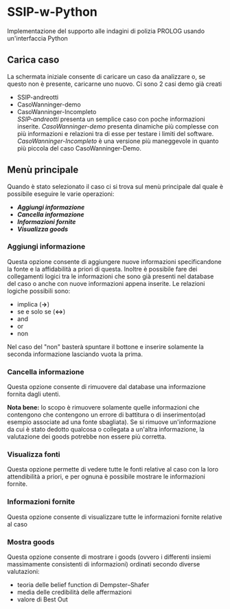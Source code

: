 # SSIP-w-Python
Implementazione del supporto alle indagini di polizia PROLOG usando un'interfaccia Python

##  Carica caso
La schermata iniziale consente di caricare un caso da analizzare o, se questo non è presente, caricarne uno nuovo.
Ci sono 2 casi demo già creati  
- SSIP-andreotti  
- CasoWanninger-demo  
- CasoWanninger-Incompleto  
*SSIP-andreotti* presenta un semplice caso con poche informazioni inserite. 
*CasoWanninger-demo* presenta dinamiche più complesse con più informazioni e relazioni tra di esse per testare i limiti del software.
*CasoWanninger-Incompleto* è una versione più maneggevole in quanto più piccola del caso CasoWanninger-Demo.
## Menù principale

Quando è stato selezionato il caso ci si trova sul menù principale dal quale è possibile eseguire le varie operazioni: 
- ***Aggiungi informazione***
- ***Cancella informazione***
-  ***Informazioni fornite***
- ***Visualizza goods***

### Aggiungi informazione
Questa opzione consente di aggiungere nuove informazioni specificandone la fonte e la affidabilità a priori di questa.
Inoltre è possibile fare dei collegamenti logici tra le informazioni che sono già presenti nel database del caso o anche con nuove informazioni appena inserite.
Le relazioni logiche possibili sono:
 - implica (**->**)
 - se e solo se (**<->**)
 - and
 - or
 - non

Nel caso del "non" basterà spuntare il bottone e inserire solamente la seconda informazione lasciando vuota la prima.

### Cancella informazione
Questa opzione consente di rimuovere dal database una informazione fornita dagli utenti.

**Nota bene:** lo scopo è rimuovere solamente quelle informazioni che contengono che contengono un errore di battitura o di inserimento(ad esempio associate ad una fonte sbagliata). Se si rimuove un'informazione da cui è stato dedotto qualcosa o collegata a un'altra informazione, la valutazione dei goods potrebbe non essere più corretta.

### Visualizza fonti
Questa opzione permette di vedere tutte le fonti relative al caso con la loro attendibilità a priori, e per ognuna è possibile mostrare le informazioni fornite.

### Informazioni fornite
Questa opzione consente di visualizzare tutte le informazioni fornite relative al caso

### Mostra goods
Questa opzione consente di mostrare i goods (ovvero i differenti insiemi massimamente consistenti di informazioni) ordinati secondo diverse valutazioni:
- teoria delle belief function di  Dempster–Shafer
- media delle credibilità delle affermazioni
- valore di Best Out


<!--stackedit_data:
eyJoaXN0b3J5IjpbLTE3ODY2Njk5MjNdfQ==
-->